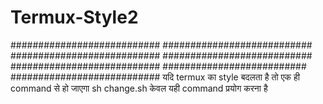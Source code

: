# Termux-Style2
 ########################### ########################### ########################### ########################### ########################### ########################## ########################### यदि termux का style बदलता है तो एक ही command से हो जाएगा sh change.sh केवल यही command प्रयोग करना है
